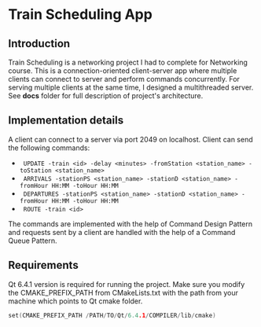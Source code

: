 # Train Scheduling App

## Introduction

Train Scheduling is a networking project I had to complete for Networking course. This is a connection-oriented client-server app where multiple clients can connect
to server and perform commands concurrently. For serving multiple clients at the same time, I designed a multithreaded server. See **docs** folder for full description of project's architecture.
## Implementation details

A client can connect to a server via port 2049 on localhost. Client can send the following commands:
- ``` UPDATE -train <id> -delay <minutes> -fromStation <station_name> -toStation <station_name>```
- ``` ARRIVALS -stationPS <station_name> -stationD <station_name> -fromHour HH:MM -toHour HH:MM```
- ``` DEPARTURES -stationPS <station_name> -stationD <station_name> -fromHour HH:MM -toHour HH:MM```
- ``` ROUTE -train <id>```

The commands are implemented with the help of Command Design Pattern and requests sent by a client are handled with the help of a Command Queue Pattern. 
## Requirements
Qt 6.4.1 version is required for running the project. Make sure you modify the CMAKE_PREFIX_PATH from CMakeLists.txt with the path from your machine which points
to Qt cmake folder.

```C++
set(CMAKE_PREFIX_PATH /PATH/TO/Qt/6.4.1/COMPILER/lib/cmake)
```
